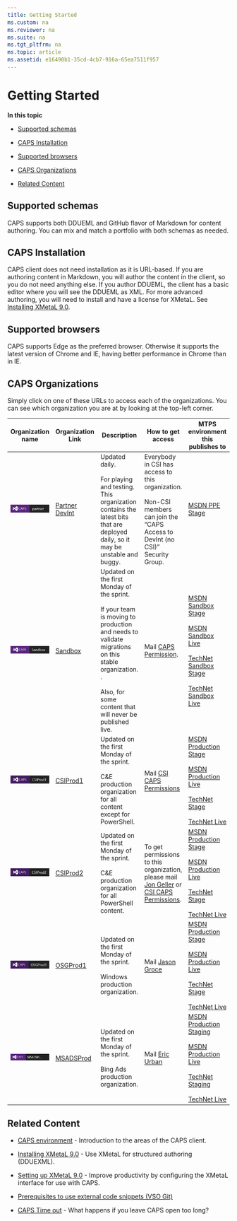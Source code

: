 ```yaml
---
title: Getting Started
ms.custom: na
ms.reviewer: na
ms.suite: na
ms.tgt_pltfrm: na
ms.topic: article
ms.assetid: e16490b1-35cd-4cb7-916a-65ea7511f957
---
```

# Getting Started
**In this topic**

-   [Supported schemas](#SupportedSchemas)

-   [CAPS Installation](#CAPSInstallation)

-   [Supported browsers](#SupportedBrowsers)

-   [CAPS Organizations](#CAPSOrganizations)

-   [Related Content](#GettingStartedRelatedContent)

## <a name="SupportedSchemas"></a>Supported schemas
CAPS supports both DDUEML and GitHub flavor of Markdown for content authoring. You can mix and match a portfolio with both schemas as needed.

## <a name="CAPSInstallation"></a>CAPS Installation
CAPS client does not need installation as it is URL-based. If you are authoring content in Markdown, you will author the content in the client, so you do not need anything else. If you author DDUEML, the client has a basic editor where you will see the DDUEML as XML. For more advanced authoring, you will need to install and have a license for XMetaL.   See [Installing XMetaL 9.0](../Topic/Installing-XMetaL-9.0.md).

## <a name="SupportedBrowsers"></a>Supported browsers
CAPS supports Edge as the preferred browser. Otherwise it supports the latest version of Chrome and IE, having better performance in Chrome than in IE.

## <a name="CAPSOrganizations"></a>CAPS Organizations
Simply click on one of these URLs to access each of the organizations. You can see which organization you are at by looking at the top-left corner.

|Organization name|Organization Link|Description|How to get access|MTPS environment this publishes to|
|---------------------|---------------------|---------------|---------------------|--------------------------------------|
|![](../Image/CAPS-Partner.PNG)|[ Partner DevInt](https://devint.microsoftonedoc.com/#/organizations/partner%20)|Updated daily.<br /><br />For playing and testing. This organization contains the latest bits that are deployed daily, so it may be unstable and buggy.|Everybody in CSI has access to this organization.<br /><br />Non-CSI members can join the “CAPS Access to DevInt (no CSI)” Security Group.|[MSDN PPE Stage](http://msdnstage-ppe.redmond.corp.microsoft.com)|
|![](../Image/CAPS-Sandbox.PNG)|[Sandbox](https://www.microsoftonedoc.com/#/organizations/sandbox)|Updated on the first Monday of the  sprint.<br /><br />If your team is moving to production and needs to validate migrations on this stable organization. .<br /><br />Also, for some content that will never be published live.|Mail [CAPS Permission](mailto:capspermission).|[MSDN Sandbox Stage](https://sandboxmsdnstage.redmond.corp.microsoft.com)<br /><br />[MSDN Sandbox Live](https://sandboxmsdnlive.redmond.corp.microsoft.com)<br /><br />[TechNet Sandbox Stage](https://sandboxtechnetstage.redmond.corp.microsoft.com)<br /><br />[TechNet Sandbox Live](https://sandboxtechnetlive.redmond.corp.microsoft.com/¡)|
|![](../Image/CAPS-CSIProd1.PNG)|[CSIProd1](https://www.microsoftonedoc.com/#/organizations/csiprod1/)|Updated on the first Monday of the  sprint.<br /><br />C&amp;E  production organization for all content except for PowerShell.|Mail [CSI CAPS Permissions](mailto:csicapsperm)|[MSDN Production Stage](https://msdnstage.redmond.corp.microsoft.com)<br /><br />[MSDN Production Live](https://msdn.microsoft.com)<br /><br />[TechNet Stage](https://msdnstage.redmond.corp.microsoft.com)<br /><br />[TechNet Live](https://technet.microsoft.com)|
|![](../Image/CAPS-CSIProd2.PNG)|[CSIProd2](https://www.microsoftonedoc.com/#/organizations/csiprod2)|Updated on the first Monday of the  sprint.<br /><br />C&amp;E  production organization for all PowerShell content.|To get permissions to this organization, please mail [Jon Geller](mailto:jonagel) or [CSI CAPS Permissions](mailto:csicapsperm).|[MSDN Production Stage](https://msdnstage.redmond.corp.microsoft.com)<br /><br />[MSDN Production Live](https://msdn.microsoft.com)<br /><br />[TechNet Stage](https://msdnstage.redmond.corp.microsoft.com)<br /><br />[TechNet Live](https://technet.microsoft.com)|
|![](../Image/CAPS-OSGProd1.PNG)|[OSGProd1](https://www.microsoftonedoc.com/#/organizations/OSGProd1/)|Updated on the first Monday of the  sprint.<br /><br />Windows production organization.|Mail [Jason Groce](mailto:jasgro)|[MSDN Production Stage](https://msdnstage.redmond.corp.microsoft.com)<br /><br />[MSDN Production Live](https://msdn.microsoft.com)<br /><br />[TechNet Stage](https://msdnstage.redmond.corp.microsoft.com)<br /><br />[TechNet Live](https://technet.microsoft.com)|
|![](../Image/CAPS-MSADSProd.PNG)|[MSADSProd](https://www.microsoftonedoc.com/#/organizations/MSADSProd/)|Updated on the first Monday of the  sprint.<br /><br />Bing Ads production organization.|Mail [Eric Urban](mailto:eur)|[MSDN Production Staging](https://msdnstage.redmond.corp.microsoft.com)<br /><br />[MSDN Production Live](https://msdn.microsoft.com)<br /><br />[TechNet Staging](https://msdnstage.redmond.corp.microsoft.com)<br /><br />[TechNet Live](https://technet.microsoft.com)|

## <a name="GettingStartedRelatedContent"></a>Related Content

-   [CAPS environment](../Topic/CAPS-environment.md) - Introduction to the areas of the CAPS client.

-   [Installing XMetaL 9.0](../Topic/Installing-XMetaL-9.0.md) - Use XMetaL for structured authoring (DDUEXML).

-   [Setting up XMetaL 9.0](../Topic/Setting-up-XMetaL-9.0.md) - Improve productivity by configuring the XMetaL interface for use with CAPS.

-   [Prerequisites to use external code snippets &#40;VSO Git&#41;](../Topic/Prerequisites-to-use-external-code-snippets--VSO-Git-.md)

-   [CAPS Time out](../Topic/CAPS-Time-out.md) - What happens if you leave CAPS open too long?


